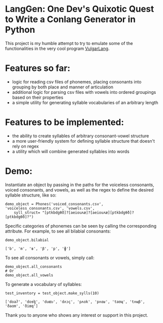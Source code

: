 # LangGen: One Dev's Quixotic Quest to Write a Conlang Generator in Python

This project is my humble attempt to try to emulate some of the functionalities in the very cool program [VulgarLang](https://www.vulgarlang.com/how-it-works/).

# Features so far:

- logic for reading csv files of phonemes, placing consonants into grouping by both place and manner of articulation
- additional logic for parsing csv files with vowels into ordered groupings based on their properties
- a simple utility for generating syllable vocabularies of an arbitrary length

# Features to be implemented:

- the ability to create syllables of arbitrary consonant-vowel structure
- a more user-friendly system for defining syllable structure that doesn't rely on regex
- a utility which will combine generated syllables into words

# Demo:

Instantiate an object by passing in the paths for the voiceless consonants, voiced consonants, and vowels, as well as the regex to define the desired syllable structure, like so:

```python3
demo_object = Phones('voiced_consonants.csv', 'voiceless_consonants.csv', 'vowels.csv',
    syll_struct= "[ptkbdgθð]?[aeiouʌæ]?[aeiouʌæ][ptkbdgθð]?[ptkbdgθð]?")
```

Specific categories of phonemes can be seen by calling the corresponding attribute. For example, to see all bilabial consonants:

```python3
demo_object.bilabial

['b', 'm', 'ʙ', 'β', 'p', 'ɸ']
```
To see all consonants or vowels, simply call:
```python3
demo_object.all_consonants
# Or
demo_object.all_vowels
```

To generate a vocabulary of syllables:
```python3
test_inventory = test_object.make_sylls(10)

['doaʔ', 'doɘɮ', 'duɶʋ', 'dʌɔç', 'pʌok', 'pʌɑʁ', 'taʊɰ', 'tʌʉβ', 'ðaɑm', 'ðiœq']
```

Thank you to anyone who shows any interest or support in this project.